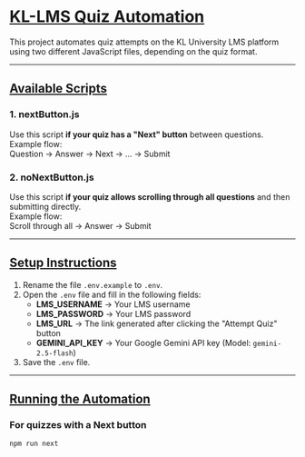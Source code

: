 # <u>**KL-LMS Quiz Automation**</u>

This project automates quiz attempts on the KL University LMS platform using two different JavaScript files, depending on the quiz format.

---

## <u>**Available Scripts**</u>

### 1. nextButton.js
Use this script **if your quiz has a "Next" button** between questions.  
Example flow:  
Question → Answer → Next → … → Submit

### 2. noNextButton.js
Use this script **if your quiz allows scrolling through all questions** and then submitting directly.  
Example flow:  
Scroll through all → Answer → Submit

---

## <u>**Setup Instructions**</u>

1. Rename the file `.env.example` to `.env`.
2. Open the `.env` file and fill in the following fields:
   - **LMS_USERNAME** → Your LMS username  
   - **LMS_PASSWORD** → Your LMS password  
   - **LMS_URL** → The link generated after clicking the "Attempt Quiz" button  
   - **GEMINI_API_KEY** → Your Google Gemini API key (Model: `gemini-2.5-flash`)
3. Save the `.env` file.

---

## <u>**Running the Automation**</u>

### For quizzes with a Next button
```bash
npm run next
